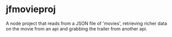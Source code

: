 # jfmovieproj
 
A node project that reads from a JSON file of 'movies',
retrieving richer data on the movie from an api and grabbing
the trailer from another api.
